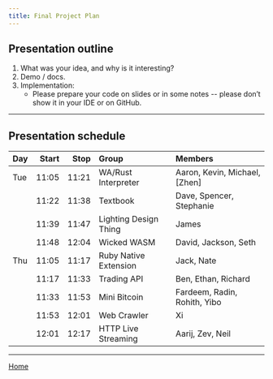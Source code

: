 ```yaml
---
title: Final Project Plan
---
```


## Presentation outline

 1. What was your idea, and why is it interesting?
 2. Demo / docs.
 3. Implementation:
     - Please prepare your code on slides or in some notes -- please don’t show it in your IDE or on GitHub.

----

## Presentation schedule

| Day | Start | Stop  | Group                 | Members                       |
| :-- | ----: | ----: | :-------------------- | :---------------------------- |
| Tue | 11:05 | 11:21 | WA/Rust Interpreter   | Aaron, Kevin, Michael, [Zhen] |
|     | 11:22 | 11:38 | Textbook              | Dave, Spencer, Stephanie      |
|     | 11:39 | 11:47 | Lighting Design Thing | James                         |
|     | 11:48 | 12:04 | Wicked WASM           | David, Jackson, Seth          |
| Thu | 11:05 | 11:17 | Ruby Native Extension | Jack, Nate                    |
|     | 11:17 | 11:33 | Trading API           | Ben, Ethan, Richard           |
|     | 11:33 | 11:53 | Mini Bitcoin          | Fardeem, Radin, Rohith, Yibo  |
|     | 11:53 | 12:01 | Web Crawler           | Xi                            |
|     | 12:01 | 12:17 | HTTP Live Streaming   | Aarij, Zev, Neil              |

----

[Home](index.html)
